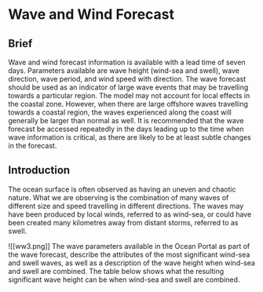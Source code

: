 # Wave and Wind Forecast
## Brief
Wave and wind forecast information is available with a lead time of seven days. Parameters available are wave height (wind-sea and swell), wave direction, wave period, and wind speed with direction. The wave forecast should be used as an indicator of large wave events that may be travelling towards a particular region. The model may not account for local effects in the coastal zone. However, when there are large offshore waves travelling towards a coastal region, the waves experienced along the coast will generally be larger than normal as well. It is recommended that the wave forecast be accessed repeatedly in the days leading up to the time when wave information is critical, as there are likely to be at least subtle changes in the forecast.

## Introduction
The ocean surface is often observed as having an uneven and chaotic nature. What we are observing is the combination of many waves of different size and speed travelling in different directions. The waves may have been produced by local winds, referred to as wind-sea, or could have been created many kilometres away from distant storms, referred to as swell.

![[ww3.png]]
The wave parameters available in the Ocean Portal as part of the wave forecast, describe the attributes of the most significant wind-sea and swell waves, as well as a description of the wave height when wind-sea and swell are combined. The table below shows what the resulting significant wave height can be when wind-sea and swell are combined.
